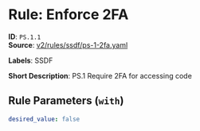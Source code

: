 # Rule: Enforce 2FA

**ID**: `PS.1.1`  
**Source**: [v2/rules/ssdf/ps-1-2fa.yaml](https://github.com/scribe-public/sample-policies/v2/rules/ssdf/ps-1-2fa.yaml)  

**Labels**: SSDF

**Short Description**: PS.1 Require 2FA for accessing code

## Rule Parameters (`with`)

```yaml
desired_value: false
```
